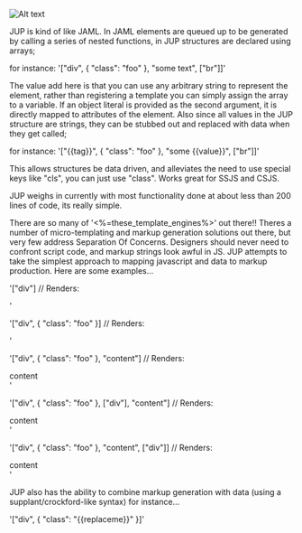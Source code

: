 
![Alt text](http://29.media.tumblr.com/tumblr_l2xo55ndbA1qbo0zio1_r1_400.png)


JUP is kind of like JAML. In JAML elements are queued up to be generated by calling a series of nested functions, in JUP structures are declared using arrays;

for instance: '["div", { "class": "foo" }, "some text", ["br"]]'

The value add here is that you can use any arbitrary string to represent the element, rather than registering a template you can simply assign the array to a variable. If an object literal is provided as the second argument, it is directly mapped to attributes of the element. Also since all values in the JUP structure are strings, they can be stubbed out and replaced with data when they get called;

for instance: '["{{tag}}", { "class": "foo" }, "some {{value}}", ["br"]]'

This allows structures be data driven, and alleviates the need to use special keys like "cls", you can just use "class". Works great for SSJS and CSJS.

JUP weighs in currently with most functionality done at about less than 200 lines of code, its really simple.

There are so many of '<%=these_template_engines%>' out there!! Theres a number of micro-templating and markup generation solutions out there, but very few address Separation Of Concerns. Designers should never need to confront script code, and markup strings look awful in JS. JUP attempts to take the simplest approach to mapping javascript and data to markup production. Here are some examples...

'["div"] // Renders: <div></div>'

'["div", { "class": "foo" }] // Renders: <div class="foo"></div>'

'["div", { "class": "foo" }, "content"] // Renders: <div class="foo">content</div>'

'["div", { "class": "foo" }, ["div"], "content"] // Renders: <div class="foo"><div></div>content</div>'

'["div", { "class": "foo" }, "content", ["div"]] // Renders: <div class="foo">content<div></div></div>'

JUP also has the ability to combine markup generation with data (using a supplant/crockford-like syntax) for instance...

'["div", { "class": "{{replaceme}}" }]'
